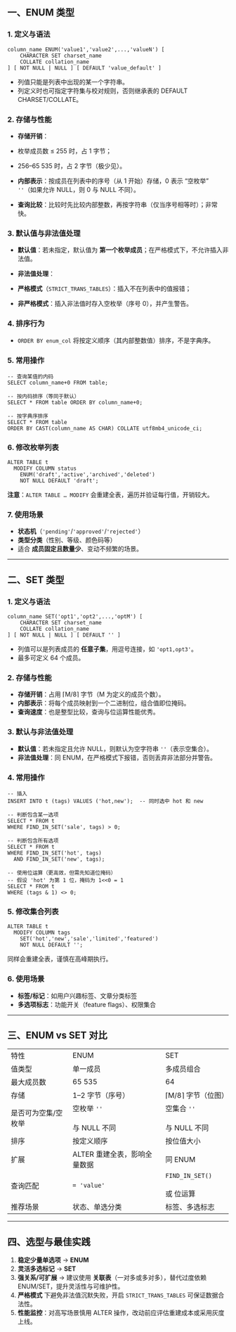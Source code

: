 ## 一、ENUM 类型

### 1. 定义与语法

```MySQL
column_name ENUM('value1','value2',...,'valueN') [ 
    CHARACTER SET charset_name 
    COLLATE collation_name
] [ NOT NULL | NULL ] [ DEFAULT 'value_default' ]
```

- 列值只能是列表中出现的某一个字符串。
- 列定义时也可指定字符集与校对规则，否则继承表的 DEFAULT CHARSET/COLLATE。

### 2. 存储与性能

- **存储开销**：

- 枚举成员数 ≤ 255 时，占 1 字节；
- 256–65 535 时，占 2 字节（极少见）。

- **内部表示**：按成员在列表中的序号（从 1 开始）存储，0 表示 “空枚举” `''`（如果允许 NULL，则 0 与 NULL 不同）。
- **查询比较**：比较时先比较内部整数，再按字符串（仅当序号相等时）；非常快。

### 3. 默认值与非法值处理

- **默认值**：若未指定，默认值为 **第一个枚举成员**；在严格模式下，不允许插入非法值。
- **非法值处理**：

- **严格模式**（`STRICT_TRANS_TABLES`）：插入不在列表中的值报错；
- **非严格模式**：插入非法值时存入空枚举（序号 0），并产生警告。

### 4. 排序行为

- `ORDER BY enum_col` 将按定义顺序（其内部整数值）排序，不是字典序。

### 5. 常用操作

```MySQL
-- 查询某值的内码
SELECT column_name+0 FROM table;

-- 按内码排序（等同于默认）
SELECT * FROM table ORDER BY column_name+0;

-- 按字典序排序
SELECT * FROM table 
ORDER BY CAST(column_name AS CHAR) COLLATE utf8mb4_unicode_ci;
```

### 6. 修改枚举列表

```MySQL
ALTER TABLE t 
  MODIFY COLUMN status 
    ENUM('draft','active','archived','deleted') 
    NOT NULL DEFAULT 'draft';
```

**注意**：`ALTER TABLE … MODIFY` 会重建全表，遍历并验证每行值，开销较大。

### 7. 使用场景

- **状态机**（`'pending'`/`'approved'`/`'rejected'`）
- **类型分类**（性别、等级、颜色码等）
- 适合 **成员固定且数量少**、变动不频繁的场景。

---

## 二、SET 类型

### 1. 定义与语法

```MySQL
column_name SET('opt1','opt2',...,'optM') [ 
    CHARACTER SET charset_name 
    COLLATE collation_name
] [ NOT NULL | NULL ] [ DEFAULT '' ]
```

- 列值可以是列表成员的 **任意子集**，用逗号连接，如 `'opt1,opt3'`。
- 最多可定义 64 个成员。

### 2. 存储与性能

- **存储开销**：占用 ⌈M/8⌉ 字节（M 为定义的成员个数）。
- **内部表示**：将每个成员映射到一个二进制位，组合值即位掩码。
- **查询速度**：也是整型比较，查询与位运算性能优秀。

### 3. 默认与非法值处理

- **默认值**：若未指定且允许 NULL，则默认为空字符串 `''`（表示空集合）。
- **非法值处理**：同 ENUM，在严格模式下报错，否则丢弃非法部分并警告。

### 4. 常用操作

```MySQL
-- 插入
INSERT INTO t (tags) VALUES ('hot,new');  -- 同时选中 hot 和 new

-- 判断包含某一选项
SELECT * FROM t 
WHERE FIND_IN_SET('sale', tags) > 0;

-- 判断包含所有选项
SELECT * FROM t 
WHERE FIND_IN_SET('hot', tags)
  AND FIND_IN_SET('new', tags);

-- 使用位运算（更高效，但需先知道位掩码）
-- 假设 'hot' 为第 1 位，掩码为 1<<0 = 1
SELECT * FROM t 
WHERE (tags & 1) <> 0;
```

### 5. 修改集合列表

```MySQL
ALTER TABLE t 
  MODIFY COLUMN tags 
    SET('hot','new','sale','limited','featured') 
    NOT NULL DEFAULT '';
```

同样会重建全表，谨慎在高峰期执行。

### 6. 使用场景

- **标签/标记**：如用户兴趣标签、文章分类标签
- **多选项标志**：功能开关（feature flags）、权限集合

---

## 三、ENUM vs SET 对比

|            |                           |                              |
| ---------- | ------------------------- | ---------------------------- |
| 特性         | ENUM                      | SET                          |
| 值类型        | 单一成员                      | 多成员组合                        |
| 最大成员数      | 65 535                    | 64                           |
| 存储         | 1–2 字节（序号）                | ⌈M/8⌉ 字节（位图）                 |
| 是否可为空集/空枚举 | 空枚举 `''`<br><br>与 NULL 不同 | 空集合 `''`<br><br>与 NULL 不同    |
| 排序         | 按定义顺序                     | 按位值大小                        |
| 扩展         | ALTER 重建全表，影响全量数据         | 同 ENUM                       |
| 查询匹配       | `= 'value'`               | `FIND_IN_SET()`<br><br>或 位运算 |
| 推荐场景       | 状态、单选分类                   | 标签、多选标志                      |

---

## 四、选型与最佳实践

1. **稳定少量单选项** → **ENUM**
2. **灵活多选标记** → **SET**
3. **强关系/可扩展** → 建议使用 **关联表**（一对多或多对多），替代过度依赖 ENUM/SET，提升灵活性与可维护性。
4. **严格模式** 下避免非法值沉默失败，开启 `STRICT_TRANS_TABLES` 可保证数据合法性。
5. **性能监控**：对高写场景慎用 ALTER 操作，改动前应评估重建成本或采用灰度上线。
